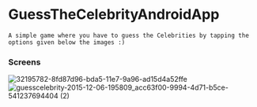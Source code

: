 # GuessTheCelebrityAndroidApp

```
A simple game where you have to guess the Celebrities by tapping the options given below the images :)
```

### Screens

![32195782-8fd87d96-bda5-11e7-9a96-ad15d4a52ffe](https://user-images.githubusercontent.com/46355027/70860939-8e62bd80-1f4d-11ea-92cd-476e65ea92e5.png)
![guesscelebrity-2015-12-06-195809_acc63f00-9994-4d71-b5ce-541237694404 (2)](https://user-images.githubusercontent.com/46355027/70860940-8e62bd80-1f4d-11ea-95d7-2f046431a9f6.png)
